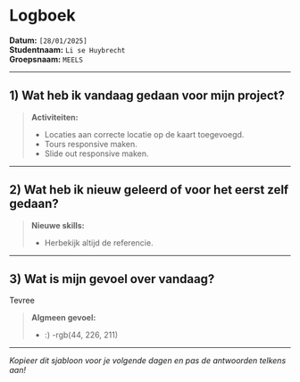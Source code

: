 # Logboek

**Datum:** `[28/01/2025]`  
**Studentnaam:** `Li se Huybrecht`  
**Groepsnaam:** `MEELS`

---

## 1) Wat heb ik vandaag gedaan voor mijn project?

> **Activiteiten:**
>
> - Locaties aan correcte locatie op de kaart toegevoegd.
> - Tours responsive maken.
> - Slide out responsive maken.

---

## 2) Wat heb ik nieuw geleerd of voor het eerst zelf gedaan?

> **Nieuwe skills:**
>
> - Herbekijk altijd de referencie.

---

## 3) Wat is mijn gevoel over vandaag?

Tevree

> **Algmeen gevoel:**
>
> - :)
>   -rgb(44, 226, 211)

---

_Kopieer dit sjabloon voor je volgende dagen en pas de antwoorden telkens aan!_
